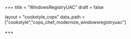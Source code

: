 +++
title = "WindowsRegistryUAC"
draft = false

layout = "cookstyle_cops"
data_path = ["cookstyle","cops_chef_modernize_windowsregistryuac"]

+++

<!-- The content of this page is automatically generated from the
cops_chef_modernize_windowsregistryuac.yml file in github.com/chef/cookstyle/blob/master/docs-chef-io/data/cookstyle/. -->

